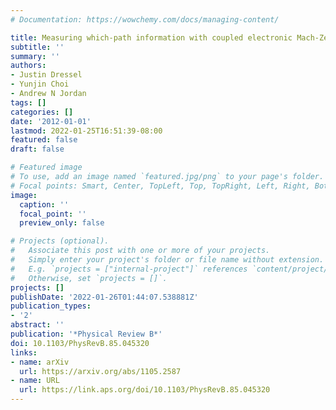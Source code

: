 ```yaml
---
# Documentation: https://wowchemy.com/docs/managing-content/

title: Measuring which-path information with coupled electronic Mach-Zehnder interferometers
subtitle: ''
summary: ''
authors:
- Justin Dressel
- Yunjin Choi
- Andrew N Jordan
tags: []
categories: []
date: '2012-01-01'
lastmod: 2022-01-25T16:51:39-08:00
featured: false
draft: false

# Featured image
# To use, add an image named `featured.jpg/png` to your page's folder.
# Focal points: Smart, Center, TopLeft, Top, TopRight, Left, Right, BottomLeft, Bottom, BottomRight.
image:
  caption: ''
  focal_point: ''
  preview_only: false

# Projects (optional).
#   Associate this post with one or more of your projects.
#   Simply enter your project's folder or file name without extension.
#   E.g. `projects = ["internal-project"]` references `content/project/deep-learning/index.md`.
#   Otherwise, set `projects = []`.
projects: []
publishDate: '2022-01-26T01:44:07.538881Z'
publication_types:
- '2'
abstract: ''
publication: '*Physical Review B*'
doi: 10.1103/PhysRevB.85.045320
links:
- name: arXiv
  url: https://arxiv.org/abs/1105.2587
- name: URL
  url: https://link.aps.org/doi/10.1103/PhysRevB.85.045320
---
```

